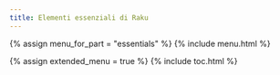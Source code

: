 ```yaml
---
title: Elementi essenziali di Raku
---
```


{% assign menu_for_part = "essentials" %}
{% include menu.html %}

{% assign extended_menu = true %}
{% include toc.html %}